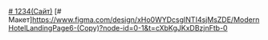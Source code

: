 [# 1234(Сайт)](https://ripi108.github.io/1234/)
[# Макет]https://www.figma.com/design/xHo0WYDcsgINTI4sjMsZDE/ModernHotelLandingPage6-(Copy)?node-id=0-1&t=cXbKgJKxDBzjnFtb-0
